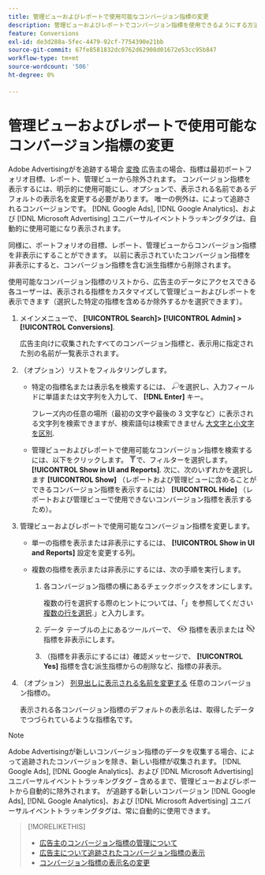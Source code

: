 ```yaml
---
title: 管理ビューおよびレポートで使用可能なコンバージョン指標の変更
description: 管理ビューおよびレポートでコンバージョン指標を使用できるようにする方法を説明します。
feature: Conversions
exl-id: de3d288a-5fec-4479-92cf-7754390e21bb
source-git-commit: 67fe8581832dc0762d62908d01672e53cc95b847
workflow-type: tm+mt
source-wordcount: '506'
ht-degree: 0%

---
```


# 管理ビューおよびレポートで使用可能なコンバージョン指標の変更

Adobe Advertisingがを追跡する場合 [変換](/help/search-social-commerce/glossary.md#c-d) 広告主の場合、指標は最初ポートフォリオ目標、レポート、管理ビューから除外されます。 コンバージョン指標を表示するには、明示的に使用可能にし、オプションで、表示される名前であるデフォルトの表示名を変更する必要があります。 唯一の例外は、によって追跡されるコンバージョンです。 [!DNL Google Ads], [!DNL Google Analytics]、および [!DNL Microsoft Advertising] ユニバーサルイベントトラッキングタグは、自動的に使用可能になり表示されます。

同様に、ポートフォリオの目標、レポート、管理ビューからコンバージョン指標を非表示にすることができます。 以前に表示されていたコンバージョン指標を非表示にすると、コンバージョン指標を含む派生指標から削除されます。

使用可能なコンバージョン指標のリストから、広告主のデータにアクセスできる各ユーザーは、表示される指標をカスタマイズして管理ビューおよびレポートを表示できます（選択した特定の指標を含めるか除外するかを選択できます）。

1. メインメニューで、 **[!UICONTROL Search]> [!UICONTROL Admin] >[!UICONTROL Conversions]**.

   広告主向けに収集されたすべてのコンバージョン指標と、表示用に指定された別の名前が一覧表示されます。

1. （オプション）リストをフィルタリングします。

   * 特定の指標名または表示名を検索するには、 ![検索](/help/search-social-commerce/assets/search.png "検索")を選択し、入力フィールドに単語または文字列を入力して、 **[!DNL Enter]** キー。

     フレーズ内の任意の場所（最初の文字や最後の 3 文字など）に表示される文字列を検索できますが、検索語句は検索できません [大文字と小文字を区別](/help/search-social-commerce/glossary.md#c-d).

   * 管理ビューおよびレポートで使用可能なコンバージョン指標を検索するには、以下をクリックします。 ![フィルター](/help/search-social-commerce/assets/filter.png "フィルター")で、フィルターを選択します。 **[!UICONTROL Show in UI and Reports]**. 次に、次のいずれかを選択します **[!UICONTROL Show]** （レポートおよび管理ビューに含めることができるコンバージョン指標を表示するには） **[!UICONTROL Hide]** （レポートおよび管理ビューで使用できないコンバージョン指標を表示するため）。

1. 管理ビューおよびレポートで使用可能なコンバージョン指標を変更します。

   * 単一の指標を表示または非表示にするには、 **[!UICONTROL Show in UI and Reports]** 設定を変更する列。

   * 複数の指標を表示または非表示にするには、次の手順を実行します。

      1. 各コンバージョン指標の横にあるチェックボックスをオンにします。

         複数の行を選択する際のヒントについては、「」を参照してください[複数の行を選択](/help/search-social-commerce/common-tasks/navigation-editing-selection/multiple-rows-select.md).」と入力します。

      1. データ テーブルの上にあるツールバーで、 ![表示](/help/search-social-commerce/assets/show.png "表示") 指標を表示または ![Hide](/help/search-social-commerce/assets/hide.png "Hide") 指標を非表示にします。

      1. （指標を非表示にするには）確認メッセージで、 **[!UICONTROL Yes]** 指標を含む派生指標からの削除など、指標の非表示。

1. （オプション） [列見出しに表示される名前を変更する](conversion-metric-edit-display-name.md) 任意のコンバージョン指標の。

   表示される各コンバージョン指標のデフォルトの表示名は、取得したデータでつづられているような指標名です。

>[!NOTE]
>
>Adobe Advertisingが新しいコンバージョン指標のデータを収集する場合、によって追跡されたコンバージョンを除き、新しい指標が収集されます。 [!DNL Google Ads], [!DNL Google Analytics]、および [!DNL Microsoft Advertising] ユニバーサルイベントトラッキングタグ – 含めるまで、管理ビューおよびレポートから自動的に除外されます。 が追跡する新しいコンバージョン [!DNL Google Ads], [!DNL Google Analytics]、および [!DNL Microsoft Advertising] ユニバーサルイベントトラッキングタグは、常に自動的に使用できます。

>[!MORELIKETHIS]
>
>* [広告主のコンバージョン指標の管理について](conversion-metric-about.md)
>* [広告主について追跡されたコンバージョン指標の表示](conversion-metric-view-tracked.md)
>* [コンバージョン指標の表示名の変更](conversion-metric-edit-display-name.md)
